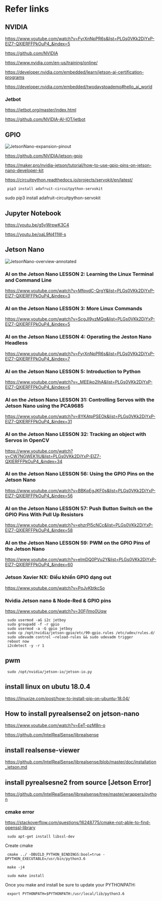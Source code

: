 # Refer links

## NVIDIA

https://www.youtube.com/watch?v=FyrXnNpPR6s&list=PLGs0VKk2DiYxP-ElZ7-QXIERFFPkOuP4_&index=5

https://github.com/NVIDIA

https://www.nvidia.com/en-us/training/online/

https://developer.nvidia.com/embedded/learn/jetson-ai-certification-programs

https://developer.nvidia.com/embedded/twodaystoademo#hello_ai_world

### Jetbot

https://jetbot.org/master/index.html

https://github.com/NVIDIA-AI-IOT/jetbot

## GPIO

![JetsonNano-expansion-pinout](https://user-images.githubusercontent.com/73679364/136185152-faec5c9b-4d30-427f-9b10-27345fca6dde.png)

https://github.com/NVIDIA/jetson-gpio

https://maker.pro/nvidia-jetson/tutorial/how-to-use-gpio-pins-on-jetson-nano-developer-kit

https://circuitpython.readthedocs.io/projects/servokit/en/latest/

     pip3 install adafruit-circuitpython-servokit
sudo pip3 install adafruit-circuitpython-servokit

## Jupyter Notebook

https://youtu.be/g5yWrpwK3C4

https://youtu.be/oaL9N411W-s

## Jetson Nano

![JetsonNano-overview-annotated](https://user-images.githubusercontent.com/73679364/136184979-5444495a-425e-4060-93c1-4807d7fb5831.png)

### AI on the Jetson Nano LESSON 2: Learning the Linux Terminal and Command Line
https://www.youtube.com/watch?v=MfpvdC-QrgY&list=PLGs0VKk2DiYxP-ElZ7-QXIERFFPkOuP4_&index=3

### AI on the Jetson Nano LESSON 3: More Linux Commands
https://www.youtube.com/watch?v=ScgJI9yzMQg&list=PLGs0VKk2DiYxP-ElZ7-QXIERFFPkOuP4_&index=5

### AI on the Jetson Nano LESSON 4: Operating the Jeston Nano Headless
https://www.youtube.com/watch?v=FyrXnNpPR6s&list=PLGs0VKk2DiYxP-ElZ7-QXIERFFPkOuP4_&index=7

### AI on the Jetson Nano LESSON 5: Introduction to Python
https://www.youtube.com/watch?v=_MEEjko2lhA&list=PLGs0VKk2DiYxP-ElZ7-QXIERFFPkOuP4_&index=6

### AI on the Jetson Nano LESSON 31: Controlling Servos with the Jetson Nano using the PCA9685
https://www.youtube.com/watch?v=8YKAtpPSEOk&list=PLGs0VKk2DiYxP-ElZ7-QXIERFFPkOuP4_&index=31

### AI on the Jetson Nano LESSON 32: Tracking an object with Servos in OpenCV
https://www.youtube.com/watch?v=CW7NGWEK1IU&list=PLGs0VKk2DiYxP-ElZ7-QXIERFFPkOuP4_&index=34

### AI on the Jetson Nano LESSON 56: Using the GPIO Pins on the Jetson Nano
https://www.youtube.com/watch?v=BBKpEgJKF0s&list=PLGs0VKk2DiYxP-ElZ7-QXIERFFPkOuP4_&index=56

### AI on the Jetson Nano LESSON 57: Push Button Switch on the GPIO Pins With Pull Up Resistors
https://www.youtube.com/watch?v=ehzrPl5cNCc&list=PLGs0VKk2DiYxP-ElZ7-QXIERFFPkOuP4_&index=58

### AI on the Jetson Nano LESSON 59: PWM on the GPIO Pins of the Jetson Nano
https://www.youtube.com/watch?v=eImDQ0PVu2Y&list=PLGs0VKk2DiYxP-ElZ7-QXIERFFPkOuP4_&index=60

### Jetson Xavier NX: Điều khiển GPIO dạng out
https://www.youtube.com/watch?v=PoJvKbtkcSo

### Nvidia Jetson nano & Node-Red & GPIO pins
https://www.youtube.com/watch?v=30Fj1mo0Uqw

     sudo usermod -aG i2c jetboy 
     sudo groupadd -f -r gpio
     sudo usermod -a -G gpio jetboy
     sudo cp /opt/nvidia/jetson-gpio/etc/99-gpio.rules /etc/udev/rules.d/
     sudo udevadm control –reload-rules && sudo udevadm trigger
     reboot now
     i2cdetect -y -r 1
     
## pwm

     sudo /opt/nvidia/jetson-io/jetson-io.py

## install linux on ubutu 18.0.4

https://linuxize.com/post/how-to-install-pip-on-ubuntu-18.04/

## How to install pyrealsense2 on jetson-nano

https://www.youtube.com/watch?v=EeT-pzM8n-o

https://github.com/IntelRealSense/librealsense

## install realsense-viewer

https://github.com/IntelRealSense/librealsense/blob/master/doc/installation_jetson.md

## install pyrealsesne2 from source [Jetson Error]

https://github.com/IntelRealSense/librealsense/tree/master/wrappers/python

### cmake error

https://stackoverflow.com/questions/16248775/cmake-not-able-to-find-openssl-library

     sudo apt-get install libssl-dev
     
Create cmake
     
     cmake ../ -DBUILD_PYTHON_BINDINGS:bool=true -DPYTHON_EXECUTABLE=/usr/bin/python3.6
     
     make -j4
     
     sudo make install

Once you make and install be sure to update your PYTHONPATH:

     
     export PYTHONPATH=$PYTHONPATH:/usr/local/lib/python3.6
